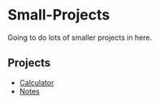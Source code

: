 # Small-Projects
Going to do lots of smaller projects in here.

## Projects
* [Calculator][1]
* [Notes][2]

[1]: Calculator
[2]: Notes
